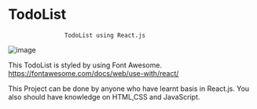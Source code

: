 # TodoList
                    TodoList using React.js
![image](https://github.com/Mohitkumar1011/TodoList/assets/95897836/60468499-ba3f-4f82-a2b7-331b81dec64f)


This TodoList is styled by using Font Awesome.
https://fontawesome.com/docs/web/use-with/react/


This Project can be done by anyone who have learnt basis in React.js.
You also should have knowledge on HTML,CSS and JavaScript.
